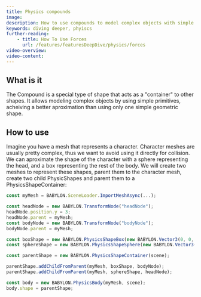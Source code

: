 ```yaml
---
title: Physics compounds
image: 
description: How to use compounds to model complex objects with simple primitives
keywords: diving deeper, phyiscs
further-reading:
    - title: How To Use Forces
      url: /features/featuresDeepDive/physics/forces
video-overview:
video-content:
---
```


## What is it

The Compound is a special type of shape that acts as a "container" to other shapes. It allows modeling complex objects by using simple primitives, acheiving a better aproximation than using only one simple geometric shape.

## How to use

Imagine you have a mesh that represents a character. Character meshes are usually pretty complex, thus we want to avoid using it directly for collision. We can aproximate the shape of the character with a sphere representing the head, and a box representing the rest of the body. We will create two meshes to represent these shapes, parent them to the character mesh, create two child PhysicShapes and parent them to a PhysicsShapeContainer:

```javascript
const myMesh = BABYLON.SceneLoader.ImportMeshAsync(...);

const headNode = new BABYLON.TransformNode("headNode");
headNode.position.y = 3;
headNode.parent = myMesh;
const bodyNode = new BABYLON.TransformNode("bodyNode");
bodyNode.parent = myMesh;

const boxShape = new BABYLON.PhysicsShapeBox(new BABYLON.Vector3(0, 0, 0), new BABYLON.Quaternion(0, 0, 0, 1), new BABYLON.Vector3(1, 2, 1), scene);
const sphereShape = new BABYLON.PhysicsShapeSphere(new BABYLON.Vector3(0, 0, 0), 1, scene);

const parentShape = new BABYLON.PhysicsShapeContainer(scene);

parentShape.addChildFromParent(myMesh, boxShape, bodyNode);
parentShape.addChildFromParent(myMesh, sphereShape, headNode);

const body = new BABYLON.PhysicsBody(myMesh, scene);
body.shape = parentShape;
```
